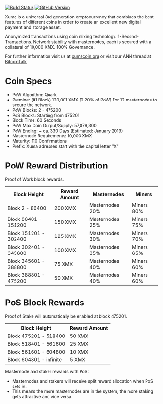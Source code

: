 [![Build Status](https://travis-ci.org/xumacoin/xuma-core.svg?branch=master)](https://travis-ci.org/xumacoin/xuma-core) [![GitHub Version](https://badge.fury.io/gh/xumacoin%2Fxuma-core.svg)](https://badge.fury.io/gh/xumacoin/xuma-core)

Xuma is a universal 3rd generation cryptocurrency that combines the best features of different coins
in order to create an excellent new digital payment and storage asset.

Anonymized transactions using coin mixing technology. 1-Second-Transactions. Network stability with masternodes, each is secured with a collateral of 10,000 XMX. 100% Governance.

For further information visit us at [xumacoin.org](http://www.xumacoin.org/) or visit our ANN thread at [BitcoinTalk](https://bitcointalk.org/index.php?topic=0000000.0)

# Coin Specs

 - PoW Algorithm: Quark
 - Premine: (#1 Block) 120,001 XMX (0.20% of PoW) For 12 masternodes to secure the network.
 - PoW Blocks: 2 - 475200
 - PoS Blocks: Starting from 475201
 - Block Time: 60 Seconds
 - PoW Max Coin Output/Supply: 57,879,300
 - PoW Ending: ~ ca. 330 Days (Estimated: January 2019)
 - Masternode Requirements: 10,000 XMX
 - Maturity: 110 Confirmations
 - Prefix: Xuma adresses start with the capital letter "X"

# PoW Reward Distribution

Proof of Work block rewards.

<table>
<tr><th>Block Height</th><th>Reward Amount</th><th>Masternodes</th><th>Miners</th></tr>
<tr><td>Block 2 - 86400</td><td>200 XMX</td><td>Masternodes 20%</td><td>Miners 80%</td></tr>
<tr><td>Block 86401 - 151200</td><td>150 XMX</td><td>Masternodes 25%</td><td>Miners 75%</td></tr>
<tr><td>Block 151201 - 302400</td><td>125 XMX</td><td>Masternodes 30%</td><td>Miners 70%</td></tr>
<tr><td>Block 302401 - 345600</td><td>100 XMX</td><td>Masternodes 35%</td><td>Miners 65%</td></tr>
<tr><td>Block 345601 - 388800</td><td>75 XMX</td><td>Masternodes 40%</td><td>Miners 60%</td></tr>
<tr><td>Block 388801 - 475200</td><td>50 XMX</td><td>Masternodes 40%</td><td>Miners 60%</td></tr>
</table>

# PoS Block Rewards

Proof of Stake will automatically be enabled at block 475201.

<table>
<tr><th>Block Height</th><th>Reward Amount</th>                  
<tr><td>Block 475201 - 518400</td><td>50 XMX</td></tr>
<tr><td>Block 518401 - 561600</td><td>25 XMX</td></tr>
<tr><td>Block 561601 - 604800</td><td>10 XMX</td></tr>
<tr><td>Block 604801 - infinite</td><td>5 XMX</td></tr>
</table>

Masternode and staker rewards with PoS:
 - Masternodes and stakers will receive split reward allocation when PoS sets in.
 - This means the more masternodes are in the system, the more staking gets attractive and vice versa.